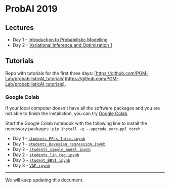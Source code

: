 
# ProbAI 2019

## Lectures

* Day 1 - [Introduction to Probabilistic Modelling](https://github.com/probabilisticai/probai-2019/tree/master/day1/introduction_to_probabilistic_modelling.pdf)
* Day 2 - [Variational Inference and Optimization 1](https://github.com/probabilisticai/probai-2019/tree/master/day2/variational_inference_and_optimization_1.pdf)

## Tutorials

Repo with tutorials for the first three days: [https://github.com/PGM-Lab/probabilisticAI_tutorials](https://github.com/PGM-Lab/probabilisticAI_tutorials).

###  Google Colab

If your local computer doesn't have all the software packages and you are not able to finish the installation, you can try [Google Colab](https://colab.research.google.com/).

Start the Google Colab notebook with the following line to install the necessary packages `!pip install -q --upgrade pyro-ppl torch`.

* Day 1 - [`students_PPLs_Intro.ipynb`](https://colab.research.google.com/drive/1JpAyz_0vAfFA50_ufKsJ4lVUmeOYRfms)
* Day 1 - [`students_Bayesian_regression.ipynb`](https://colab.research.google.com/drive/1CkFBxzP9Y43q6uxI0cLGiRsJ8vuUBfYD)
* Day 2 - [`students_simple_model.ipynb`](https://colab.research.google.com/drive/1OEG6ZHvNZKOZtcxUP4gPTsAI0p3pShn3)
* Day 2 - [`students_lin_reg.ipynb`](https://colab.research.google.com/drive/1I0HMHrfRUzuSeEefVUApuUaCzQLE-rDK)
* Day 3 - [`student_BBVI.ipynb`](https://colab.research.google.com/drive/1RmARkmGOf4S9i1Q3B_6-xShv5Wb0fSnL)
* Day 3 - [`VAE.ipynb`](https://colab.research.google.com/drive/1vp-CfB9jRxWGBrz6TDiFt4Bw9vuei5qA)

---

We will keep updating this document.
